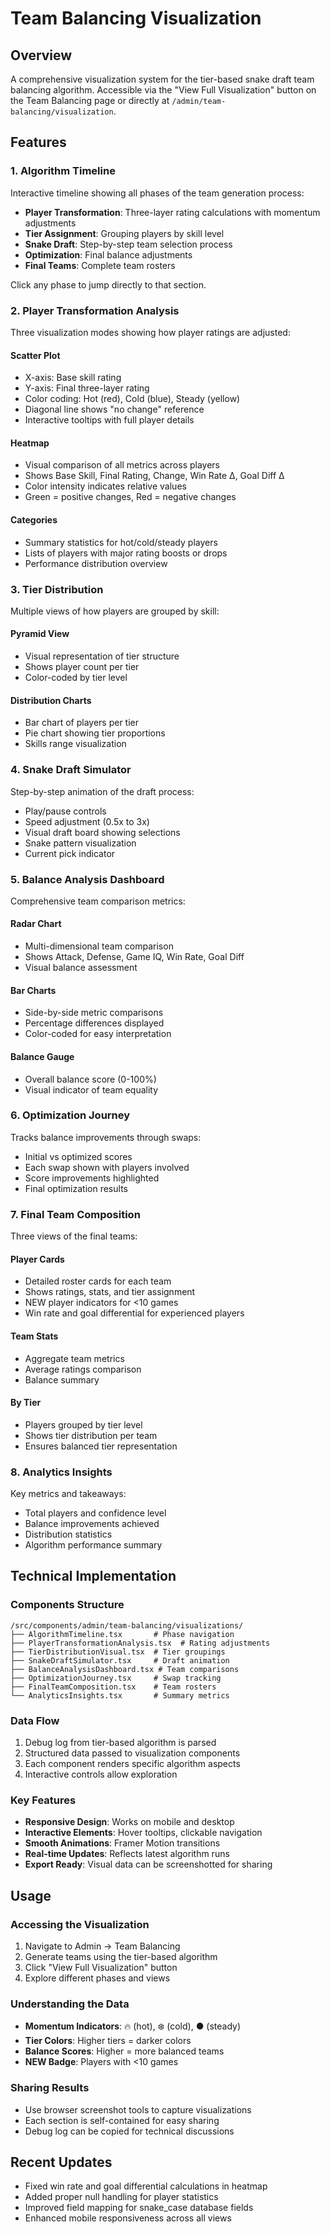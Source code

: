 # Team Balancing Visualization

## Overview
A comprehensive visualization system for the tier-based snake draft team balancing algorithm. Accessible via the "View Full Visualization" button on the Team Balancing page or directly at `/admin/team-balancing/visualization`.

## Features

### 1. Algorithm Timeline
Interactive timeline showing all phases of the team generation process:
- **Player Transformation**: Three-layer rating calculations with momentum adjustments
- **Tier Assignment**: Grouping players by skill level
- **Snake Draft**: Step-by-step team selection process
- **Optimization**: Final balance adjustments
- **Final Teams**: Complete team rosters

Click any phase to jump directly to that section.

### 2. Player Transformation Analysis
Three visualization modes showing how player ratings are adjusted:

#### Scatter Plot
- X-axis: Base skill rating
- Y-axis: Final three-layer rating  
- Color coding: Hot (red), Cold (blue), Steady (yellow)
- Diagonal line shows "no change" reference
- Interactive tooltips with full player details

#### Heatmap
- Visual comparison of all metrics across players
- Shows Base Skill, Final Rating, Change, Win Rate Δ, Goal Diff Δ
- Color intensity indicates relative values
- Green = positive changes, Red = negative changes

#### Categories
- Summary statistics for hot/cold/steady players
- Lists of players with major rating boosts or drops
- Performance distribution overview

### 3. Tier Distribution
Multiple views of how players are grouped by skill:

#### Pyramid View
- Visual representation of tier structure
- Shows player count per tier
- Color-coded by tier level

#### Distribution Charts
- Bar chart of players per tier
- Pie chart showing tier proportions
- Skills range visualization

### 4. Snake Draft Simulator
Step-by-step animation of the draft process:
- Play/pause controls
- Speed adjustment (0.5x to 3x)
- Visual draft board showing selections
- Snake pattern visualization
- Current pick indicator

### 5. Balance Analysis Dashboard
Comprehensive team comparison metrics:

#### Radar Chart
- Multi-dimensional team comparison
- Shows Attack, Defense, Game IQ, Win Rate, Goal Diff
- Visual balance assessment

#### Bar Charts
- Side-by-side metric comparisons
- Percentage differences displayed
- Color-coded for easy interpretation

#### Balance Gauge
- Overall balance score (0-100%)
- Visual indicator of team equality

### 6. Optimization Journey
Tracks balance improvements through swaps:
- Initial vs optimized scores
- Each swap shown with players involved
- Score improvements highlighted
- Final optimization results

### 7. Final Team Composition
Three views of the final teams:

#### Player Cards
- Detailed roster cards for each team
- Shows ratings, stats, and tier assignment
- NEW player indicators for <10 games
- Win rate and goal differential for experienced players

#### Team Stats
- Aggregate team metrics
- Average ratings comparison
- Balance summary

#### By Tier
- Players grouped by tier level
- Shows tier distribution per team
- Ensures balanced tier representation

### 8. Analytics Insights
Key metrics and takeaways:
- Total players and confidence level
- Balance improvements achieved
- Distribution statistics
- Algorithm performance summary

## Technical Implementation

### Components Structure
```
/src/components/admin/team-balancing/visualizations/
├── AlgorithmTimeline.tsx       # Phase navigation
├── PlayerTransformationAnalysis.tsx  # Rating adjustments
├── TierDistributionVisual.tsx  # Tier groupings
├── SnakeDraftSimulator.tsx     # Draft animation
├── BalanceAnalysisDashboard.tsx # Team comparisons
├── OptimizationJourney.tsx     # Swap tracking
├── FinalTeamComposition.tsx    # Team rosters
└── AnalyticsInsights.tsx       # Summary metrics
```

### Data Flow
1. Debug log from tier-based algorithm is parsed
2. Structured data passed to visualization components
3. Each component renders specific algorithm aspects
4. Interactive controls allow exploration

### Key Features
- **Responsive Design**: Works on mobile and desktop
- **Interactive Elements**: Hover tooltips, clickable navigation
- **Smooth Animations**: Framer Motion transitions
- **Real-time Updates**: Reflects latest algorithm runs
- **Export Ready**: Visual data can be screenshotted for sharing

## Usage

### Accessing the Visualization
1. Navigate to Admin → Team Balancing
2. Generate teams using the tier-based algorithm
3. Click "View Full Visualization" button
4. Explore different phases and views

### Understanding the Data
- **Momentum Indicators**: 🔥 (hot), ❄️ (cold), ● (steady)
- **Tier Colors**: Higher tiers = darker colors
- **Balance Scores**: Higher = more balanced teams
- **NEW Badge**: Players with <10 games

### Sharing Results
- Use browser screenshot tools to capture visualizations
- Each section is self-contained for easy sharing
- Debug log can be copied for technical discussions

## Recent Updates
- Fixed win rate and goal differential calculations in heatmap
- Added proper null handling for player statistics
- Improved field mapping for snake_case database fields
- Enhanced mobile responsiveness across all views